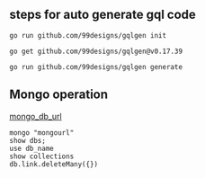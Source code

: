 ## steps for auto generate gql code
    go run github.com/99designs/gqlgen init

    go get github.com/99designs/gqlgen@v0.17.39

    go run github.com/99designs/gqlgen generate

## Mongo operation

[mongo_db_url](https://www.geeksforgeeks.org/mongodb-insertone-method-db-collection-insertone/?ref=lbp)
    
    mongo "mongourl"
    show dbs;
    use db_name
    show collections
    db.link.deleteMany({})
    